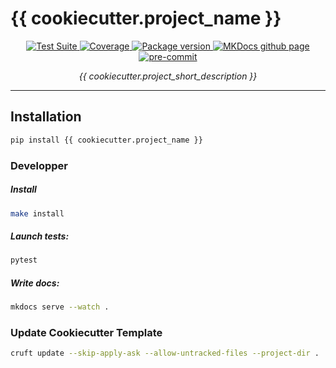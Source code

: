 <h1> {{ cookiecutter.project_name }} </h1>

<p align="center">
  <a href="https://github.com/{{cookiecutter.github_username}}/{{cookiecutter.project_name}}/actions?query=workflow%3ACI+branch%3A+main+">
      <img src="https://github.com/{{cookiecutter.github_username}}/{{cookiecutter.project_name}}/workflows//CI/badge.svg?event=push&branch=main" alt="Test Suite" onerror="this.style.display='none'">
  </a>
  <a href="https://coverage-badge.samuelcolvin.workers.dev/redirect/{{cookiecutter.github_username}}/{{cookiecutter.project_name}}" alt="Test Coverage" onerror="this.style.display='none'">
      <img src="https://coverage-badge.samuelcolvin.workers.dev/{{cookiecutter.github_username}}/{{cookiecutter.project_name}}.svg" alt="Coverage">
  </a>
  <a href="https://pypi.org/project/{{cookiecutter.project_name}}/">
      <img src="https://badge.fury.io/py/{{cookiecutter.project_name}}.svg" alt="Package version" onerror="this.style.display='none'">
  </a>
  <a href="https://{{cookiecutter.github_username}}.github.io/{{cookiecutter.project_name}}/">
    <img src="https://img.shields.io/badge/mkdocs-pages-brightgreen" alt="MKDocs github page">
  </a>
  <a href="https://github.com/pre-commit/pre-commit">
      <img src="https://img.shields.io/badge/pre--commit-enabled-brightgreen?logo=pre-commit&logoColor=white" alt="pre-commit">
  </a>
</p>

<p align="center">
  <em>{{ cookiecutter.project_short_description }}</em>
</p>

---

## Installation

```bash
pip install {{ cookiecutter.project_name }}
```

### Developper

##### Install

```bash
make install
```

##### Launch tests:

```bash
pytest
```

##### Write docs:

```bash
mkdocs serve --watch .
```

### Update Cookiecutter Template

```bash
cruft update --skip-apply-ask --allow-untracked-files --project-dir .
```
